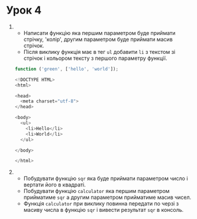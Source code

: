 # Урок 4

1. * Написати функцію яка першим параметром буде приймати стрічку, 'колір', другим параметром буде приймати масив стрічок. 
   * Після виклику функція має в тег ```ul``` добавити ```li``` з текстом зі стрічок і кольором тексту з першого параметру функції.

    ``` js
    function ('green', ['hello', 'world']);

    <!DOCTYPE HTML>
    <html>

    <head>
      <meta charset="utf-8">
    </head>

    <body>
      <ul>
        <li>Hello</li>
        <li>World</li>
      </ul>

    </body>

    </html>
    ```

2. * Побудувати функцію ```sqr``` яка буде приймати параметром число і вертати його в квадраті.
   * Побудувати функцію ```calculator``` яка першим параметром прийматиме ```sqr``` а другим параметром прийматиме масив чисел.
   * Функція ```calculator``` при виклику повинна передати по черзі з масиву числа в функцію ```sqr``` і вивести результат ```sqr``` в консоль.


